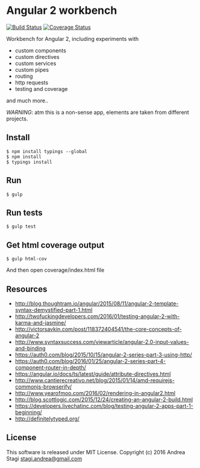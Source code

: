 # Angular 2 workbench

[![Build Status](https://secure.travis-ci.org/astagi/angular2-workbench.svg)](https://travis-ci.org/astagi/angular2-workbench) [![Coverage Status](https://coveralls.io/repos/astagi/angular2-workbench/badge.svg?branch=master)](https://coveralls.io/r/astagi/angular2-workbench?branch=master)

Workbench for Angular 2, including experiments with

- custom components
- custom directives
- custom services
- custom pipes
- routing
- http requests
- testing and coverage

and much more..

*WARNING*: atm this is a non-sense app, elements are taken from different projects.

## Install

    $ npm install typings --global
    $ npm install
    $ typings install

## Run

    $ gulp

## Run tests

    $ gulp test

## Get html coverage output

    $ gulp html-cov

And then open coverage/index.html file

## Resources

- http://blog.thoughtram.io/angular/2015/08/11/angular-2-template-syntax-demystified-part-1.html
- http://twofuckingdevelopers.com/2016/01/testing-angular-2-with-karma-and-jasmine/
- http://victorsavkin.com/post/118372404541/the-core-concepts-of-angular-2
- http://www.syntaxsuccess.com/viewarticle/angular-2.0-input-values-and-binding
- https://auth0.com/blog/2015/10/15/angular-2-series-part-3-using-http/
- https://auth0.com/blog/2016/01/25/angular-2-series-part-4-component-router-in-depth/
- https://angular.io/docs/ts/latest/guide/attribute-directives.html
- http://www.cantierecreativo.net/blog/2015/01/14/amd-requirejs-commonjs-browserify/
- http://www.yearofmoo.com/2016/02/rendering-in-angular2.html
- http://blog.scottlogic.com/2015/12/24/creating-an-angular-2-build.html
- https://developers.livechatinc.com/blog/testing-angular-2-apps-part-1-beginning/
- http://definitelytyped.org/

## License

This software is released under MIT License. Copyright (c) 2016 Andrea Stagi <stagi.andrea@gmail.com>
